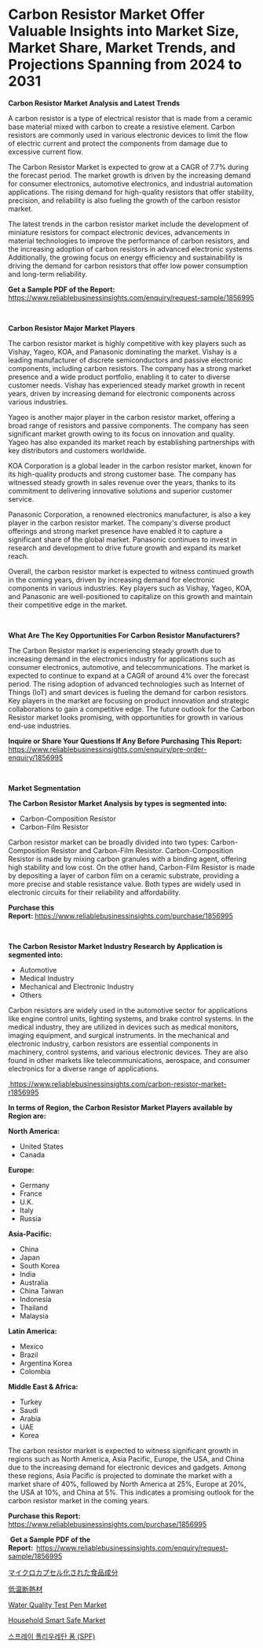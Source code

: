 <p><h1>Carbon Resistor Market Offer Valuable Insights into Market Size, Market Share, Market Trends, and Projections Spanning from 2024 to 2031</h1></p><p><strong>Carbon Resistor Market Analysis and Latest Trends</strong></p>
<p><p>A carbon resistor is a type of electrical resistor that is made from a ceramic base material mixed with carbon to create a resistive element. Carbon resistors are commonly used in various electronic devices to limit the flow of electric current and protect the components from damage due to excessive current flow.</p><p>The Carbon Resistor Market is expected to grow at a CAGR of 7.7% during the forecast period. The market growth is driven by the increasing demand for consumer electronics, automotive electronics, and industrial automation applications. The rising demand for high-quality resistors that offer stability, precision, and reliability is also fueling the growth of the carbon resistor market.</p><p>The latest trends in the carbon resistor market include the development of miniature resistors for compact electronic devices, advancements in material technologies to improve the performance of carbon resistors, and the increasing adoption of carbon resistors in advanced electronic systems. Additionally, the growing focus on energy efficiency and sustainability is driving the demand for carbon resistors that offer low power consumption and long-term reliability.</p></p>
<p><strong>Get a Sample PDF of the Report:&nbsp;</strong> <a href="https://www.reliablebusinessinsights.com/enquiry/request-sample/1856995">https://www.reliablebusinessinsights.com/enquiry/request-sample/1856995</a></p>
<p>&nbsp;</p>
<p><strong>Carbon Resistor Major Market Players</strong></p>
<p><p>The carbon resistor market is highly competitive with key players such as Vishay, Yageo, KOA, and Panasonic dominating the market. Vishay is a leading manufacturer of discrete semiconductors and passive electronic components, including carbon resistors. The company has a strong market presence and a wide product portfolio, enabling it to cater to diverse customer needs. Vishay has experienced steady market growth in recent years, driven by increasing demand for electronic components across various industries.</p><p>Yageo is another major player in the carbon resistor market, offering a broad range of resistors and passive components. The company has seen significant market growth owing to its focus on innovation and quality. Yageo has also expanded its market reach by establishing partnerships with key distributors and customers worldwide.</p><p>KOA Corporation is a global leader in the carbon resistor market, known for its high-quality products and strong customer base. The company has witnessed steady growth in sales revenue over the years, thanks to its commitment to delivering innovative solutions and superior customer service.</p><p>Panasonic Corporation, a renowned electronics manufacturer, is also a key player in the carbon resistor market. The company's diverse product offerings and strong market presence have enabled it to capture a significant share of the global market. Panasonic continues to invest in research and development to drive future growth and expand its market reach.</p><p>Overall, the carbon resistor market is expected to witness continued growth in the coming years, driven by increasing demand for electronic components in various industries. Key players such as Vishay, Yageo, KOA, and Panasonic are well-positioned to capitalize on this growth and maintain their competitive edge in the market.</p></p>
<p>&nbsp;</p>
<p><strong>What Are The Key Opportunities For Carbon Resistor Manufacturers?</strong></p>
<p><p>The Carbon Resistor market is experiencing steady growth due to increasing demand in the electronics industry for applications such as consumer electronics, automotive, and telecommunications. The market is expected to continue to expand at a CAGR of around 4% over the forecast period. The rising adoption of advanced technologies such as Internet of Things (IoT) and smart devices is fueling the demand for carbon resistors. Key players in the market are focusing on product innovation and strategic collaborations to gain a competitive edge. The future outlook for the Carbon Resistor market looks promising, with opportunities for growth in various end-use industries.</p></p>
<p><strong>Inquire or Share Your Questions If Any Before Purchasing This Report:</strong> <a href="https://www.reliablebusinessinsights.com/enquiry/pre-order-enquiry/1856995">https://www.reliablebusinessinsights.com/enquiry/pre-order-enquiry/1856995</a></p>
<p>&nbsp;</p>
<p><strong>Market Segmentation</strong></p>
<p><strong>The Carbon Resistor Market Analysis by types is segmented into:</strong></p>
<p><ul><li>Carbon-Composition Resistor</li><li>Carbon-Film Resistor</li></ul></p>
<p><p>Carbon resistor market can be broadly divided into two types: Carbon-Composition Resistor and Carbon-Film Resistor. Carbon-Composition Resistor is made by mixing carbon granules with a binding agent, offering high stability and low cost. On the other hand, Carbon-Film Resistor is made by depositing a layer of carbon film on a ceramic substrate, providing a more precise and stable resistance value. Both types are widely used in electronic circuits for their reliability and affordability.</p></p>
<p><strong>Purchase this Report:&nbsp;</strong><a href="https://www.reliablebusinessinsights.com/purchase/1856995">https://www.reliablebusinessinsights.com/purchase/1856995</a></p>
<p>&nbsp;</p>
<p><strong>The Carbon Resistor Market Industry Research by Application is segmented into:</strong></p>
<p><ul><li>Automotive</li><li>Medical Industry</li><li>Mechanical and Electronic Industry</li><li>Others</li></ul></p>
<p><p>Carbon resistors are widely used in the automotive sector for applications like engine control units, lighting systems, and brake control systems. In the medical industry, they are utilized in devices such as medical monitors, imaging equipment, and surgical instruments. In the mechanical and electronic industry, carbon resistors are essential components in machinery, control systems, and various electronic devices. They are also found in other markets like telecommunications, aerospace, and consumer electronics for a diverse range of applications.</p></p>
<p><a href="https://www.reliablebusinessinsights.com/carbon-resistor-market-r1856995">&nbsp;https://www.reliablebusinessinsights.com/carbon-resistor-market-r1856995</a></p>
<p><strong>In terms of Region, the Carbon Resistor Market Players available by Region are:</strong></p>
<p>
    <p> <strong> North America: </strong>
        <ul>
            <li>United States</li>
            <li>Canada</li>
        </ul>
        </p> 
    <p> <strong> Europe: </strong>
        <ul>
            <li>Germany</li>
            <li>France</li>
            <li>U.K.</li>
            <li>Italy</li>
            <li>Russia</li>
        </ul>
        </p> 
    <p> <strong> Asia-Pacific: </strong>
        <ul>
            <li>China</li>
            <li>Japan</li>
            <li>South Korea</li>
            <li>India</li>
            <li>Australia</li>
            <li>China Taiwan</li>
            <li>Indonesia</li>
            <li>Thailand</li>
            <li>Malaysia</li>
        </ul>
        </p> 
    <p> <strong> Latin America: </strong>
        <ul>
            <li>Mexico</li>
            <li>Brazil</li>
            <li>Argentina Korea</li>
            <li>Colombia</li>
        </ul>
        </p> 
    <p> <strong> Middle East & Africa: </strong>
        <ul>
            <li>Turkey</li>
            <li>Saudi</li>
            <li>Arabia</li>
            <li>UAE</li>
            <li>Korea</li>
        </ul>
    </p>
    </p>
<p><p>The carbon resistor market is expected to witness significant growth in regions such as North America, Asia Pacific, Europe, the USA, and China due to the increasing demand for electronic devices and gadgets. Among these regions, Asia Pacific is projected to dominate the market with a market share of 40%, followed by North America at 25%, Europe at 20%, the USA at 10%, and China at 5%. This indicates a promising outlook for the carbon resistor market in the coming years.</p></p>
<p><strong>Purchase this Report: </strong><a href="https://www.reliablebusinessinsights.com/purchase/1856995">https://www.reliablebusinessinsights.com/purchase/1856995</a></p>
<p>&nbsp;<strong>Get a Sample PDF of the Report:&nbsp;&nbsp;</strong><a href="https://www.reliablebusinessinsights.com/enquiry/request-sample/1856995">https://www.reliablebusinessinsights.com/enquiry/request-sample/1856995</a></p>
<p><strong></strong></p>
<p><p><a href="https://github.com/RaeJenkins1952/Market-Research-Report-List-1/blob/main/1453205146620.md">マイクロカプセル化された食品成分</a></p><p><a href="https://github.com/TysonKub/Market-Research-Report-List-1/blob/main/5046442146621.md">低温断熱材</a></p><p><a href="https://github.com/setiawananhar13/Market-Research-Report-List-1/blob/main/water-quality-test-pen-market.md">Water Quality Test Pen Market</a></p><p><a href="https://github.com/castoriffic/Market-Research-Report-List-5/blob/main/household-smart-safe-market.md">Household Smart Safe Market</a></p><p><a href="https://github.com/Skyleitney456456/Market-Research-Report-List-2/blob/main/6110043155533.md">스프레이 폴리우레탄 폼 (SPF)</a></p></p>